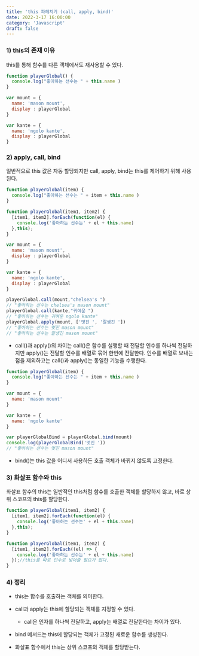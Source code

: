 ```yaml
---
title: 'this 파헤치기 (call, apply, bind)'
date: 2022-3-17 16:00:00
category: 'Javascript'
draft: false
---
```


### 1) this의 존재 이유

this를 통해 함수를 다른 객체에서도 재사용할 수 있다.

```Javascript
function playerGlobal() {
  console.log("좋아하는 선수는 " + this.name )
}

var mount = {
  name: 'mason mount',
  display : playerGlobal
}

var kante = {
  name: 'ngolo kante',
  display : playerGlobal
}
```

### 2) apply, call, bind

일반적으로 this 값은 자동 할당되지만 call, apply, bind는 this를 제어하기 위해 사용된다.

```Javascript
function playerGlobal(item) {
  console.log("좋아하는 선수는 " + item + this.name )
}

function playerGlobal(item1, item2) {
  [item1, item2].forEach(function(el) {
    console.log('좋아하는 선수는' + el + this.name)
  },this);
}

var mount = {
  name: 'mason mount',
  display : playerGlobal
}

var kante = {
  name: 'ngolo kante',
  display : playerGlobal
}

playerGlobal.call(mount,"chelsea's ")
// "좋아하는 선수는 chelsea's mason mount"
playerGlobal.call(kante,"귀여운 ")
// "좋아하는 선수는 귀여운 ngolo kante"
playerGlobal.apply(mount, ['멋진 ', '잘생긴 '])
// "좋아하는 선수는 멋진 mason mount"
// "좋아하는 선수는 잘생긴 mason mount"

```

- call()과 apply()의 차이는 call()은 함수를 실행할 때 전달할 인수를 하나씩 전달하지만 apply()는 전달할 인수를 배열로 묶어 한번에 전달한다. 인수를 배열로 보내는 점을 제외하고는 call()과 apply()는 동일한 기능을 수행한다.

```Javascript
function playerGlobal(item) {
  console.log("좋아하는 선수는 " + item + this.name )
}

var mount = {
  name: 'mason mount'
}

var kante = {
  name: 'ngolo kante'
}

var playerGlobalBind = playerGlobal.bind(mount)
console.log(playerGlobalBind('멋진 '))
// "좋아하는 선수는 멋진 mason mount"
```

- bind()는 this 값을 어디서 사용하든 호출 객체가 바뀌지 않도록 고정한다.

### 3) 화살표 함수와 this

화살표 함수의 this는 일반적인 this처럼 함수를 호출한 객체를 할당하지 않고, 바로 상위 스코프의 this를 할당한다.

```Javascript
function playerGlobal(item1, item2) {
  [item1, item2].forEach(function(el) {
    console.log('좋아하는 선수는' + el + this.name)
  },this);
}

function playerGlobal(item1, item2) {
  [item1, item2].forEach((el) => {
    console.log('좋아하는 선수는' + el + this.name)
  });//this를 따로 인수로 넣어줄 필요가 없다.
}
```

### 4) 정리

- this는 함수를 호출하는 객체를 의미한다.

- call과 apply는 this에 할당되는 객체를 지정할 수 있다.

  - call은 인자를 하나씩 전달하고, apply는 배열로 전달한다는 차이가 있다.

- bind 메서드는 this에 할당되는 객체가 고정된 새로운 함수를 생성한다.

- 화살표 함수에서 this는 상위 스코프의 객체를 할당받는다.

